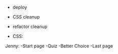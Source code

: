 - deploy
- CSS cleanup
- refactor cleanup

- CSS:

Jenny:
    -Start page
    -Quiz
    -Better Choice
    -Last page


